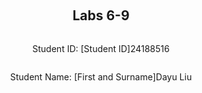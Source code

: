 ﻿<div style="display: flex; flex-direction: column; justify-content: center; align-items: center; height: 100vh;">

  <h2>Labs 6-9</h2>
  
  <p>Student ID: [Student ID]24188516</p>
  <p>Student Name: [First and Surname]Dayu Liu</p>

</div>

# Lab 6

## Set up an EC2 instance

### [1] Create an EC2 micro instance with Ubuntu and SSH into it. 
In the first step, we will use the code in lab2 to create a EC2 instance, stored the access private key, printed out the public IP address. Then we will SSH into the instance by providing the IP address and private key.

In this step, we create an EC2 instance using the **boto3** Python package instead of AWS CLI commands. While the method names and parameters differ, the outcome is the same as in the previous steps. To differentiate this instance from the previous one, we append `-2` to the **Group name**, **Key name**, and **Instance name**.

The following Python script uses `boto3` to create the EC2 **instance, security group, key pair, and instance tag**:

### Workflow
1. **Create Security Group**:  
   The script starts by creating a security group (`24188516-sg-1`) using `ec2.create_security_group()`.
2. **Authorize SSH/HTTP Inbound Rule**:  
   Next, an SSH/HTTP rule is added using `ec2.authorize_security_group_ingress()`. This allows SSH access on port **22** and HTTP access on port **80** from all IP addresses (`0.0.0.0/0`).
3. **Create Key Pair**:  
   A key pair (`24188516-key-lab6`) is generated using `ec2.create_key_pair()`, and the private key is saved locally with restricted access permissions using `os.chmod()` to secure it.
4. **Create EC2 Instance**:  
   The script launches an EC2 instance in the specified security group using `ec2.run_instances()`. The **AMI ID** (`ami-07a0715df72e58928`), **instance type** (`t3.micro`), and **key name** (`24188516-key-lab6`) are provided as parameters.
5. **Tag EC2 Instance**:  
   A name tag (`24188516-vm-1`) is created for the EC2 instance using `ec2.create_tags()`, which helps in identifying the instance easily.
6. **Retrieve Public IP Address**:  
   The public IP address of the newly created EC2 instance is retrieved using `ec2.describe_instances()`.

```
# lab6.py
import boto3 as bt
import os

GroupName = '24188516-sg-1'
KeyName = '24188516-key-lab6'
InstanceName= '24188516-vm-1'

ec2 = bt.client('ec2')

# 1 create security group
step1_response = ec2.create_security_group(
    Description="security group for development environment",
    GroupName=GroupName
)

# 2 authorise ssh inbound rule
step2_response = ec2.authorize_security_group_ingress(
    GroupName=GroupName,
    IpPermissions=[
        {
            'IpProtocol': 'tcp',
            'FromPort': 22,
            'ToPort': 22,
            'IpRanges': [{'CidrIp': '0.0.0.0/0'}]
        },
          {
            'IpProtocol': 'http',
            'FromPort': 80,
            'ToPort': 80,
            'IpRanges': [{'CidrIp': '0.0.0.0/0'}]
        }
    ]
)

# 3 create key-pair
step3_response = ec2.create_key_pair(KeyName=KeyName)
PrivateKey = step3_response['KeyMaterial']
## save key-pair
with open(f'{KeyName}.pem', 'w') as file:
    file.write(PrivateKey)
## grant file permission
os.chmod(f'{KeyName}.pem', 0o400)

# 4 create instance
step4_response = ec2.run_instances(
    ImageId='ami-07a0715df72e58928',
    SecurityGroupIds=[GroupName],
    MinCount=1,
    MaxCount=1,
    InstanceType='t3.micro',
    KeyName=KeyName
)
InstanceId = step4_response['Instances'][0]['InstanceId']

# 5 create tag
step5_repsonse = ec2.create_tags(
    Resources=[InstanceId],
    Tags=[
        {
            'Key': 'Name',
            'Value': InstanceName
        }
    ]
)

# 6 get IP address
step6_response = ec2.describe_instances(InstanceIds=[InstanceId])

# Extract the public IP address
public_ip_address = step6_response['Reservations'][0]['Instances'][0]['PublicIpAddress']

print(f"{public_ip_address}\n")
```
> ### Code Breakdown

1. **`ec2.create_security_group()`**:
   - **`Description`**: Describes the purpose of the security group, here labeled as "security group for development environment".
   - **`GroupName`**: Defines the name of the security group, in this case, `24188516-sg-1`.
  
2. **`ec2.authorize_security_group_ingress()`**:
   - **`GroupName`**: Specifies the security group where the rule will be added, in this case, `24188516-sg-1`.
   - **`IpPermissions`**: This parameter contains the rules that specify what type of inbound traffic is allowed. 
     - **`IpProtocol`**: Defines the protocol, here set to `tcp` for SSH access, and `http` for HTTP access.
     - **`FromPort` and `ToPort`**: Set to `22` for the SSH port and `80` for the HTTP port.
     - **`IpRanges`**: Defines the IP range allowed to access the instance. Here, `0.0.0.0/0` allows access from any IP.
3. **`ec2.create_key_pair()`**:
   - **`KeyName`**: Specifies the name of the key pair, here `24188516-key-lab6`,  generates a new key pair and returns the private key.
4. **`file.write()`**:
   - The private key is saved to a `.pem` file using Python’s built-in File library with the `open()` function, and **`os.chmod()`** is used to set the file’s permission to `400` (read-only).
5. **`ec2.run_instances()`**:
   - **`ImageId`**: Specifies the Amazon Machine Image (AMI) ID, in this case, `ami-07a0715df72e58928`, which contains pre-configured software and settings.
   - **`SecurityGroupIds`**: Lists the security group IDs that will be associated with the instance. Here, the security group is `24188516-sg-1`.
   - **`MinCount` and `MaxCount`**: Define how many instances to launch. only one instance will be created in our case.
   - **`InstanceType`**: Defines the type of instance to launch, in this case, `t3.micro`.
   - **`KeyName`**: Specifies the name of the key pair, `24188516-key-lab6`, used for SSH access.
6. **`ec2.create_tags()`**:
   - **`Resources`**: Specifies the resources to tag, in this case, the instance ID.
   - **`Tags`**: Defines the key-value pairs for tagging. Here, the tag key is `Name` and the value is `24188516-vm-lab6`, which labels the instance for easier identification.
7. **`ec2.describe_instances()`**:
   - **`InstanceIds`**: Specifies the instance ID to describe details on.
   
![enter image description here](http://127.0.0.1/assets/lab6-1.png)

Now we can SSH into our instance by accessing `ubuntu@13.61.7.212` and using our generated pem private key.
![enter image description here](http://127.0.0.1/assets/lab6-2.png)

### [2] Install the Python 3 virtual environment package
In this step, we will run the following commands to install virtual environment package and grant sudo permissions to bash operations.
```
sudo apt-get update
sudo apt-get upgrade
sudo apt-get install python3-venv
sudo bash
```
1.  **Update and Upgrade System Packages**:
    -   **`update`**: Updates the package lists for available or new versions of packages and their dependencies.
    -   **`upgrade`**: Upgrades the installed packages to the latest versions.
2.  **Install Virtual Environment**:
    -   **`install python3-venv`**: Installs the `venv` package for Python 3, which is used to create isolated Python environments.
3.  **Switch to Superuser Mode**:
    -   **`sudo bash`**: Elevates the command line session to superuser mode, ensuring all subsequent commands are executed with `sudo` privileges without needing to prepend `sudo` each time. 
  
![enter image description here](http://127.0.0.1/assets/lab6-3.png)

### [3] Access a directory  
Now let's make a directory for our app files, create a directory with a path `/opt/wwc/mysites` and `cd` into the directory.
```
sudo mkdir -p /opt/wwc/mysites
cd /opt/wwc/mysites
```

1. **Create Directories Using `mkdir`**:
   - **` mkdir -p`**: Creates the specified directory path (`/opt/wwc/mysites`). The `-p` option ensures that parent directories are created as needed without error if they already exist.

2. **Navigate to the Created Directory**:
   - **`cd /opt/wwc/mysites`**: Changes the working directory to `/opt/wwc/mysites`. This is the directory where our project will be stored.

![enter image description here](http://127.0.0.1/assets/lab6-4.png)


### [4] Set Up a Virtual Environment

To create a new isolated Python environment, run the following command:

```bash
python3 -m venv myvenv
```

#### Key Parameters:

-   **`-m venv`**: Uses the `venv` module to create a new virtual environment.
-   **`myvenv`**: Specifies the name of the directory to store the virtual environment. 

This command will create a new directory called `myvenv` containing the Python interpreter, standard library, and other resources, allowing us to manage dependencies separately from the global Python environment.
![enter image description here](http://127.0.0.1/assets/lab6-5.png)

### [5] Source the virtual environment
In this step, we will activate our virtual environment, install and start the Django project and create a Django app
```
source myvenv/bin/activate
pip install django
django-admin startproject lab
cd lab
python3 manage.py startapp polls
```

1. **Source Virtual Environment**:
   - **`source myvenv/bin/activate`**: Activates the virtual environment `myvenv`, setting the environment for isolated Python package management.
2. **Install Django**:
   - **`pip install django`**: Installs Django into the virtual environment.
3. **Start a New Django Project**:
   - **`django-admin startproject lab`**: Uses `django-admin` to create a new Django project named `lab` in the current directory. This generates necessary project files like `manage.py` and a folder structure to build the web application.
4. **Create a New Django App**:
   - **`python3 manage.py startapp polls`**: Uses Django's `manage.py` utility to create a new app called `polls`. We can see that the `polls` app will have its own views, models, and URLs.

![enter image description here](http://127.0.0.1/assets/lab6-6.png)
![enter image description here](http://127.0.0.1/assets/lab6-7.png)

> ### File Structure
Once the commands are executed, Django creates the following structure for our project:
- **`lab/`**: The project directory containing the settings and configurations for the entire Django project.
  - **`__init__.py`**: Marks the directory as a Python package.
  - **`settings.py`**: Contains project settings such as installed apps, middleware, and database configurations.
  - **`urls.py`**: The project's URL declarations for routing HTTP requests.
  - **`wsgi.py`**: The entry point for WSGI-compatible web servers to serve our project.
  - **`asgi.py`**: The entry point for ASGI-compatible servers for asynchronous support.
- **`manage.py`**: A command-line utility to interact with the Django project (e.g., running the server, creating migrations).

- **`polls/`**: The app directory that houses the `polls` app created using `startapp`.
  - **`migrations/`**: Directory for database migrations files.
  - **`admin.py`**: For registering models with the Django admin.
  - **`apps.py`**: Configuration for the app itself.
  - **`models.py`**: Where database models are defined.
  - **`tests.py`**: Houses unit tests for the app.
  - **`views.py`**: Where request-handling functions and classes are defined.

The files created by Django provide a boilerplate for developing the project. In the later part, we will work on the poll files to build a simple `"Hello, World"` page.


### [6] Install Nginx
To install the Nginx web server, run the following command:
```bash
apt install nginx
```
#### Key Parameters:
-   **`nginx`**: Installs the `nginx` package from the repository.

This command sets up the Nginx web server, which can be used as a reverse proxy for our applications.
![enter image description here](http://127.0.0.1/assets/lab6-8.png)

### [7] Configure nginx
To configure Nginx to work as a reverse proxy for our Django application, go to the Nginx configuration file located at `/etc/nginx/sites-enabled/default` and add the following.
```
server {
  listen 80 default_server;
  listen [::]:80 default_server;

  location / {
    proxy_set_header X-Forwarded-Host $host;
    proxy_set_header X-Real-IP $remote_addr;

    proxy_pass http://127.0.0.1:8000;
  }
}
```
#### Key Parameters:
- **`listen 80`**: Specifies the port Nginx listens on. Here, **80** is the default HTTP port for web traffic. The second `listen` line is for IPv6.
- **`proxy_set_header X-Forwarded-Host $host;`**: Sets the `X-Forwarded-Host` header to the host of the original request. This header preserves the original `Host` header sent by the client.
- **`proxy_set_header X-Real-IP $remote_addr;`**: Sets the `X-Real-IP` header to the real client IP address. This header helps in passing the original client's IP address to the proxied server.
- **`proxy_pass http://127.0.0.1:8000;`**: Forwards incoming traffic to `http://127.0.0.1:8000`, where our Django application is running. This allows Nginx to act as a reverse proxy, handling requests and passing them to our Django server.

This configuration ensures that all incoming traffic to our server's port **80** is passed to the Django app running locally on port **8000**.

### [8] Restart nginx
To apply our new configuration, we need to restart the Nginx service, run the following command:
```
service nginx restart
```
#### Key Parameters:
-   **`service`**: Manages system services.
-   **`nginx`**: Specifies the Nginx service to be managed.
-   **`restart`**: Restarts the Nginx service, stopping smf then starting it again to apply configuration changes.

This command ensures that any updates or changes made to the Nginx configuration are applied.

### [9] Access our EC2 instance

In the app directory `/opt/wwc/mysites/lab`, run the following command to start our Django application server on port **8000**:

```
python3 manage.py runserver 8000
```
#### Key Parameters:
-   **`python3 manage.py `**: Runs the script to launch the Django server.
-   **`runserver 8000`**: Specifies the port on which the server will listen for requests. In this case, it's **8000**.

We can now access the web app via `http://13.61.7.212`.
![enter image description here](http://127.0.0.1/assets/lab6-9.png)

## Set up Django App
In this step, we will modify the Django App to display a simple "Hello, World" message when visiting the `/polls` route and display the admin interface when visiting `/admin` page.

### [1] Edit `polls/view.py`
In `polls/views.py`, create a view that returns a simple HTTP response "Hello World":
```
from django.http import HttpResponse

def index(request):
    return HttpResponse("Hello, world.")
```
-   **`HttpResponse`**: Returns a simple HTTP response containing the string `"Hello, world."`.

In `polls/urls.py`, map the URL pattern to the view created above:

```
from django.urls import path
from . import views

urlpatterns = [
    path('', views.index, name='index'),
]
```

-   **`path('', views.index, name='index')`**: Routes the root URL of the `polls` app to the `index` view function.

In `lab/urls.py`, include the `polls` app URLs and set up the admin interface:
```
from django.urls import include, path
from django.contrib import admin

urlpatterns = [
    path('polls/', include('polls.urls')),
    path('admin/', admin.site.urls),
]
```
-   **`include('polls.urls')`**: Includes the `polls` app's URL configurations under the path `polls/`.
-   **`admin.site.urls`**: Sets up the admin interface under the path `admin/`.

### [2] Restart the web server
Now we can apply the changes and restart the server to see the changes.
```
python3 manage.py runserver 8000
```
#### Key Parameters:

-   **`python3 manage.py`**: Runs the script to launch the Django server.
-   **`runserver 8000`**: Specifies the port on which the server will listen for requests. In this case, it’s  **8000**.

### [3] Access the EC2 instance
We can access the polls index page with `Hello,World` message by visiting `http://13.61.7.212/polls/`. ![enter image description here](http://127.0.0.1/assets/lab6-10.png)

We can access the built-in admin module by visiting `http://13.61.7.212/admin/`
![enter image description here](http://127.0.0.1/assets/lab6-11.png)

## Set up an ALB
### [1] Create an application load balancer & Health check
We will use the code in `lab5` as a start to create the load balancer, the only difference is this time we apply a health check on the `/polls/` path of our hosted website every 30 seconds.

### Workflow
1. **Initialize Clients and Define Variables**:
   - Uses **boto3** to initialize EC2 and Elastic Load Balancing (ELBv2) clients.
   - Defines constants for security group, key pair, instance ID, load balancer name, and target group name.
2. **Fetch Subnets for the EC2 Instance**:
   - Retrieves subnets in the `eu-north-1` region for the load balancer.
3. **Create Application Load Balancer**:
   - Uses **`elbv2.create_load_balancer()`** to create an ALB in the specified subnets, using the security group to allow HTTP traffic.
4. **Create Target Group for Health Checks**:
   - Uses **`elbv2.create_target_group()`** to create a target group for the EC2 instance.
   - Specifies HTTP as the protocol and port 80 for forwarding.
   - Sets up a DNS health check on the `/polls/` path to be performed every 30 seconds.
5. **Register EC2 Instances as Targets**:
   - Registers the EC2 instance to the target group using **`elbv2.register_targets()`**.
6. **Create Listener for the Load Balancer**:
   - Sets up a listener on port 80 to forward HTTP requests to the target group using **`elbv2.create_listener()`**.
 
```
import boto3 as bt
import os

GroupId = 'sg-0ef7af6d7bf260d42'
KeyName = '24188516-key-lab6'
InstanceId = 'i-039c0b853dc14f418'
LoadBalancerName = '24188516-elb'
TargetGroupName = '24188516-tg'

# Initialize EC2 and ELBv2 clients
ec2 = bt.client('ec2', region_name='eu-north-1')
elbv2 = bt.client('elbv2')

subnet_response = ec2.describe_subnets()['Subnets']
Subnets = [subnet['SubnetId'] for subnet in subnet_response]

# 6. Create application load balancer
loadbalancer_response = elbv2.create_load_balancer(
    Name=LoadBalancerName,
    Subnets=Subnets,
    SecurityGroups=[GroupId],
    Scheme='internet-facing',
    Type='application'
)
LoadBalancerArn = loadbalancer_response['LoadBalancers'][0]['LoadBalancerArn']
LoadBalancerDnsName = loadbalancer_response['LoadBalancers'][0]['DNSName']

# 7. Create target group
VpcId = ec2.describe_vpcs()['Vpcs'][0]['VpcId']
targetgroup_response = elbv2.create_target_group(
    Name=TargetGroupName,
    Protocol='HTTP',
    Port=80,
    VpcId=VpcId,
    TargetType='instance',
    HealthCheckProtocol='HTTP',
    HealthCheckPort='80',
    HealthCheckPath='/polls/',
    HealthCheckIntervalSeconds=30
)
TargetGroupArn = targetgroup_response['TargetGroups'][0]['TargetGroupArn']

# 8. Register instances as targets
elbv2.register_targets(
    TargetGroupArn=TargetGroupArn,
    Targets=[{'Id': InstanceId}]
)

# 9. Create a listener for the load balancer
elbv2.create_listener(
    LoadBalancerArn=LoadBalancerArn,
    Protocol='HTTP',
    Port=80,
    DefaultActions=[{
        'Type': 'forward',
        'TargetGroupArn': TargetGroupArn
    }]
)

# Printouts
print(f"Instance ID: {InstanceId}")
print(f"Load Balancer ARN: {LoadBalancerArn}")
print(f"Target Group ARN: {TargetGroupArn}")
print(f"Load Balancer DNS Name: {LoadBalancerDnsName}")
```
> ### Code Breakdown
1.  **`elbv2.create_load_balancer()`**: Creates an internet-facing application load balancer.
    -   **`Name`**: Specifies the name of the load balancer.
    -   **`Subnets`**: Provides the subnets across which the load balancer will distribute traffic.
    -   **`SecurityGroups`**: Attaches the security group to the load balancer for traffic control.
    -   **`Scheme`**: Specifies that the load balancer is internet-facing.
    -   **`Type`**: Sets the type of load balancer as `application`.
2.  **`elbv2.create_target_group()`**: Sets up a target group for the load balancer with a health check.
    -   **`Name`**: The name of the target group.
    -   **`Protocol`** and **`Port`**: Specifies HTTP and port 80 for forwarding requests.
    -   **`VpcId`**: ID of the VPC that hosts the EC2 instances.
    -   **`HealthCheckProtocol`** and **`HealthCheckPort`**: Specifies HTTP protocol and port 80 for health checks.
    -   **`HealthCheckPath`**: The path for health checks (`/polls/`).
    -   **`HealthCheckIntervalSeconds`**: Interval for health checks (30 seconds).
3.  **`elbv2.register_targets()`**: Registers the specified EC2 instance to the target group.
    -   **`TargetGroupArn`**: ARN of the target group to register targets.
    -   **`Targets`**: List of target instance IDs to be registered.
4.  **`elbv2.create_listener()`**: Creates a listener to route incoming HTTP traffic on port 80.
    -   **`LoadBalancerArn`**: ARN of the load balancer to attach the listener.
    -   **`Protocol`** and **`Port`**: Specifies HTTP protocol and port 80 for listening.
    -   **`DefaultActions`**: Defines actions for forwarding requests to the target group.

After the load balancer is initialized and up in action, we can go to AWS console and see the result of health check.
![enter image description here](http://127.0.0.1/assets/lab6-14.png)

### [3] Access the mapped DNS name
We can get the ALB's DNS name from `print(f"Load Balancer DNS Name: {LoadBalancerDnsName}")`.
![enter image description here](http://127.0.0.1/assets/lab6-12.png)

Now we can access its url with path `/polls/` to see if the mapping works properly: http://24188516-elb-920225157.eu-north-1.elb.amazonaws.com/polls/
![enter image description here](http://127.0.0.1/assets/lab6-13.png)

<div style="page-break-after: always;"></div>

# Lab 7
## Set up Fabric Connection
### [1] Create EC2 Instance
In the first step, we use our script from **Lab 6** to create a new EC2 instance. We will not elaborate on the code base because it's already covered in previous lab. Run the following command in our local Ubuntu machine:
```
python3 createinstance.py
```
This script automates the creation of the EC2 instance with the required configuration for SSH access and HTTP access. After the instance is successfully created, we retrieve the public IP address.

![enter image description here](http://127.0.0.1/assets/lab7-1.png)

### [2] Install Fabric
In this step, we install the **Fabric** package, which is used for automating SSH-based tasks such as managing remote servers.
`pip install fabric` 
#### Key Parameters:
-   **`fabric`**: Installs the Fabric package, enabling us to automate remote server management and deployment tasks.

![enter image description here](http://127.0.0.1/assets/lab7-2.png)


### [3] Configure Fabric
To enable Fabric to connect to our EC2 instance, we need to configure an SSH connection by creating a config file at `~/.ssh/config`. This configuration file stores connection details such as the host, IP address, and identity file. Use `vi ~/.ssh/config` to open the config file and edit as following:
```
Host 24188516-vm-1
	Hostname 16.171.206.115
	User ubuntu
	UserKnownHostsFile /dev/null
	StrictHostKeyChecking no
	PasswordAuthentication no
	IdentityFile /home/liudayubob/cits5503/lab7/24188516-key-lab7.pem
``` 
#### Key Parameters:
1.  **`Host`**: Defines the alias for our EC2 instance, which will be used when calling the Fabric connection function.
2.  **`Hostname`**: Specifies the public IP address (in this case, `16.171.206.115`) of our EC2 instance.
3.  **`User ubuntu`**: The default username for EC2 instances based on the Ubuntu AMI image.
4.  **`IdentityFile`**: The path to our private key file (generated during instance creation) for authentication.
5.  **`UserKnownHostsFile /dev/null` and `StrictHostKeyChecking no`**: These disable SSH host key checking, preventing the need for manual approval when connecting.

By creating a host configuration, we can use Fabric to connect to the EC2 instance without needing to specify credentials on every connection.
![enter image description here](http://127.0.0.1/assets/lab7-3.png)


### [4] Test Fabric Connection
We will use the following Fabric code to establish a connection to the EC2 instance. Fabric looks up the host file and uses the connection configuration for `24188516-vm-1`. After establishing the connection, we will run a simple command to verify it.

The command `c.run('uname -s')` will return "Linux" as output, confirming that the connection is successful and commands can be executed on the instance. 
```
python3
>>> from fabric import Connection
>>> c = Connection('24188516-vm-1')
>>> result = c.run('uname -s')
Linux
``` 
#### Key Parameters:
-   **`Connection()`**: Uses the SSH configuration to connect to the EC2 instance using the alias `24188516-vm-1`.
-   **`c.run('uname -s')`**: Runs the `uname -s` command, confirming the operating system on the remote instance is Linux.

![enter image description here](http://127.0.0.1/assets/lab7-4.png)

## Automation for creating Django App
In this section, we will automate the process of setting up a Python virtual environment, configuring Nginx, and creating a Django app within the EC2 instance using Fabric.
The commands from **Lab 6** will be converted to Fabric's `c.run()` for regular commands and `c.sudo()` for commands requiring admin privileges.
Additionally, file editing will be handled using `echo`. We will use file I/O to write Nginx configuration to avoid issues with `$` placeholders.
Due to the fact that each  `c.run()` command is runned isolately, to persist the sourced virtual environment, we will re-source the environment before running further commands.

### Workflow:
1. **Install Packages**:
   - Update and upgrade system packages.
   - Install the Python virtual environment package (`python3-venv`).
   - Install Nginx web server.
2. **Set Up Virtual Environment**:
   - Create a project directory and assign necessary permissions.
   - Set up a virtual environment within the project directory and install Django.
3. **Create Django Project and App**:
   - Start a new Django project and app (`polls`) inside the virtual environment.
   - Modify the views, URLs, and settings to display "Hello, world" from the `polls` app.
4. **Configure Nginx Server**:
   - Write a new Nginx configuration file to act as a reverse proxy, forwarding traffic from port 80 to the Django app running on port 8000.
5. **Run Django Server**:
   - Run the Django development server in the background, ensuring the app is accessible on port 8000.

Here is the script that automates these steps:
```python
from fabric import Connection

EC2_INSTANCE_NAME = '24188516-vm-1'
PROJECT_DIR = '/opt/wwc/mysites/lab'

def install_prerequisites(c):
    # Update and upgrade system packages
    c.sudo('apt-get update -y')
    c.sudo('apt-get upgrade -y')
    c.sudo('apt-get install python3-venv -y')
    c.sudo('apt install nginx -y')

def set_virtual_env(c):
    # Create project directory and navigate to it
    c.sudo(f'mkdir -p {PROJECT_DIR}')
    # Grant permissions to user
    c.sudo(f'chown -R ubuntu:ubuntu {PROJECT_DIR}')
    # Create env and source env
    c.run(f'cd {PROJECT_DIR} && python3 -m venv myvenv')
    c.run(f'cd {PROJECT_DIR} && source myvenv/bin/activate && pip install django')

def setup_django_app(c):
    # Need to cd and source env again
    c.run(f'cd {PROJECT_DIR} && source myvenv/bin/activate && django-admin startproject lab .')
    c.run(f'cd {PROJECT_DIR} && source myvenv/bin/activate && python3 manage.py startapp polls')

    # Polls app
    c.run(f'echo "from django.http import HttpResponse" > {PROJECT_DIR}/polls/views.py')
	c.run(f'echo "def index(request): return HttpResponse(\'Hello, world.\')" >> {PROJECT_DIR}/polls/views.py')
    
	# Admin app and routing
    c.run(f'echo "from django.urls import path\nfrom . import views\nurlpatterns = [path(\'\', views.index, name=\'index\')]" > {PROJECT_DIR}/polls/urls.py')
	c.run(f'echo "from django.urls import include, path\nfrom django.contrib import admin\nurlpatterns = [path(\'polls/\', include(\'polls.urls\')), path(\'admin/\', admin.site.urls)]" > {PROJECT_DIR}/lab/urls.py')

def configure_nginx(c):
    nginx_config = '''
    server {
      listen 80 default_server;
      listen [::]:80 default_server;

      location / {
        proxy_set_header X-Forwarded-Host $host;
        proxy_set_header X-Real-IP $remote_addr;

        proxy_pass http://127.0.0.1:8000;
      }
    }
    '''
    
    # Write the nginx config locally and upload ($placholder were messed up with echo)
    with open("nginx_temp.conf", "w") as f:
        f.write(nginx_config)
    c.put("nginx_temp.conf", "/tmp/nginx_temp.conf")
    c.sudo('mv /tmp/nginx_temp.conf /etc/nginx/sites-enabled/default')
    
    # Restart Nginx to apply changes
    c.sudo('service nginx restart')

def run_django_server(c):
    # Start Django development server in the background
    c.run(f'cd {PROJECT_DIR} && source myvenv/bin/activate && python3 manage.py runserver 8000')

if __name__ == "__main__":
    fabric = Connection(EC2_INSTANCE_NAME)

    install_prerequisites(fabric)
    set_virtual_env(fabric)
    setup_django_app(fabric)
    configure_nginx(fabric)
    run_django_server(fabric)
```
> ### Code Breakdown:
1.  **`Install_prerequisites()`**:
    -   **`apt-get update`** and **`apt-get upgrade`**: Updates and upgrades system packages.
    -   **`apt-get install python3-venv`**: Installs Python 3's virtual environment tool.
    -   **`apt install nginx`**: Installs the Nginx web server for handling HTTP traffic.
2.  **`Set_virtual_env()`**:
    -   **`mkdir -p`**: Creates the project directory to store our virtual environment settings and django app.
    -   **`python3 -m venv myvenv`**: Creates a virtual environment.
    -   **`pip install django`**: Installs Django in the virtual environment.
3.  **`Setup_django_app()`**:
    -   **`django-admin startproject lab`**: Creates the Django project named `lab`.
    -   **`python3 manage.py startapp polls`**: Creates the `polls` app.
    -   **`echo XXX`**: Writes the `views.py`, `urls.py`, and `lab/urls.py` with proper HTML contents and routings for displaying "Hello, world" page and the admin app.
4.  **`Configure_nginx()`**:
    -   **`nginx_config = {}`**: Writes a configuration file to forward requests from port **80** to Django on port **8000**.
    -   **`service nginx restart`**: Restarts Nginx to apply the changes.
5.  **`Run_django_server()`**:
    -   **`manage.py runserver`**: Runs the Django server on port 8000.
![enter image description here](http://127.0.0.1/assets/lab7-5.png)

Now with the Django App started and the server is online, we can go to `/admin/` and `/polls` to verify it's working properly.
![enter image description here](http://127.0.0.1/assets/lab7-6.png)
![enter image description here](http://127.0.0.1/assets/lab7-7.png)
<div style="page-break-after: always;"></div>

# Lab 8
## Install and Run Jupyter Notebooks
In this step, we will install Jupyter Notebooks and use it for AI training. Jupyter Notebooks provide an interactive environment to run Python code on the go.

```bash
pip install notebook
jupyter notebook
```
- **`pip install notebook`**: Installs the Jupyter Notebook package
-   **`jupyter notebook`**: Starts the Jupyter Notebook server and opens a web interface in our browser. It launches at `http://127.0.0.1:8889` in our case, because the default port is already in use.

![enter image description here](http://127.0.0.1/assets/lab8-1.png)

After running the above commands,  we can see that the Jupyter server has launched, and the `labAI.ipynb` notebook file is visible on the file server interface.
![enter image description here](http://127.0.0.1/assets/lab8-3.png)

## Install ipykernel
In this step, we will install the `ipykernel` package, which enables us to run Python code in Jupyter Notebooks. 
```
pip install ipykernel
```
![enter image description here](http://127.0.0.1/assets/lab8-2.png)
1. **Install ipykernel**: - This package allows Jupyter to communicate with the Python interpreter. 


## Code to Change

In this section, we will modify the provided code within the Jupyter notebook to make it work in our environment.

### 1. Modify Region, Student ID, and Bucket Name
Let's update the constants for the AWS region, our student ID, and the name of the S3 bucket where the dataset will be stored. This creates a personalized setup for the job.
```
region = 'eu-north-1'  # use the region us are mapped to
student_id = "24188516"  # use our student ID
bucket = '24188516-lab8'  # use <studentid-lab8> as our bucket name
```
### 2. Create an S3 Bucket

We will also create an S3 bucket to store the training and testing datasets. Here, we use the `boto3` library to create a bucket in the specified region and add an object with the prefix to organize the data properly.
```
s3 = boto3.client('s3', region_name=region)
bucket_config = {'LocationConstraint': region}
s3.create_bucket(Bucket=bucket, CreateBucketConfiguration=bucket_config)  # Create the bucket in our region
s3.put_object(Bucket=bucket, Key=f"{prefix}/")  # Create a folder object with the prefix
```

### 3. Convert True/False to 1/0
Because our tunning job can't handle non-numerical values, we will traverse the model_data and convert all datas to numeric ones.
```
# Change True/False to 1/0
model_data = model_data.replace({True: 1, False: 0})
```

### 4. Running the Notebook
After making the necessary changes to the notebook, us can execute the notebook by navigating to the **Run** menu and selecting **Run All Cells/ Run Selected Cells**.

![Jupyter Notebook Running](http://127.0.0.1/assets/lab8-4.png)

## Dataset Q&A
Read the dataset into a Pandas data frame and answer the following two questions:
	#1. Which variables in the dataset are categorical? Give at least four variables.
	#2. Which variables in the dataset are numerical? Give at least four variables.
```
After printing and inspecting the dataframe, we can get the following conclusions:
#1: Categorical Variables: job, martial, education, contact
#2: Numerical Variables: age, duration, nr.employed, euribor3m 
```

## AI training

This section demonstrates how to set up an end-to-end machine learning pipeline using Amazon SageMaker. We'll cover steps for installing the necessary libraries, preparing data, and running a hyperparameter tuning job using XGBoost. The final objective is to use SageMaker for training a model on the Bank Marketing dataset.

### 1. Install Required Libraries

To begin, we need to install several essential libraries such as SageMaker, Pandas, and Numpy for machine learning and data processing.

#### Workflow

1.  **Install SageMaker**:
    -   SageMaker is required to create and manage training jobs, models, and endpoints in AWS.
2.  **Install Pandas and Numpy**:
    -   Pandas is used for data manipulation, while Numpy is used for numerical operations.
```
# Install SageMaker via Jupyter Notebook
!pip install sagemaker

# Install Pandas and Numpy via Jupyter Notebook
!pip install pandas
!pip install numpy
```

### 2. Prepare SageMaker Session and S3 Bucket

We need to set up a SageMaker session, IAM role, and S3 bucket to store the training data.

#### Workflow

1.  **Set up SageMaker Session**:
    
    -   Initialize the SageMaker and IAM clients, set the region, and get the ARN of the SageMaker role.
2.  **Create an S3 Bucket**:
    
    -   Create an S3 bucket to store training data.
3.  **Download Dataset**:
    
    -   Download and unzip the Bank Marketing dataset from UCI ML repository.
```
import sagemaker
import boto3
import numpy as np
import pandas as pd

region = 'eu-north-1'  # Set our AWS region
smclient = boto3.Session(region_name=region).client("sagemaker")
iam = boto3.client('iam', region_name=region)
sagemaker_role = iam.get_role(RoleName='SageMakerRole')['Role']['Arn']
student_id = "24188516"  # Use our student ID
bucket = '24188516-lab8'  # Use our student ID for bucket name
prefix = f"sagemaker/{student_id}-hpo-xgboost-dm"

# Create an S3 bucket and folder
s3 = boto3.client('s3', region_name=region)
bucket_config = {'LocationConstraint': region}
s3.create_bucket(Bucket=bucket, CreateBucketConfiguration=bucket_config)  # Create bucket
s3.put_object(Bucket=bucket, Key=f"{prefix}/")  # Create a folder in S3

# Download dataset
!wget -N https://archive.ics.uci.edu/ml/machine-learning-databases/00222/bank-additional.zip
!unzip -o bank-additional.zip
```
#### Code Explanation:

-   **`sagemaker.Session()`**: Initializes a SageMaker session to interact with AWS SageMaker services.
-   **`boto3.client('s3')`**: Creates an S3 client to interact with S3 services.
-   **`create_bucket()`**: Creates an S3 bucket in the specified region.
-   **`put_object()`**: Creates a folder inside the S3 bucket for storing data.
-   **`!wget`** and **`!unzip`**: Downloads and unzips the dataset.

![Jupyter Notebook Running](http://127.0.0.1/assets/lab8-5.png)
![Jupyter Notebook Running](http://127.0.0.1/assets/lab8-9.png)

### 3. Data Preparation and Processing
We will prepare the dataset for training by converting categorical data to binary indicators and splitting the data into training, validation, and test sets.

#### Workflow
1.  **Load and Process Data**:
    -   Load the dataset into Pandas and create new indicator columns for specific variables.
2.  **Convert to Dummy Variables**:
    -   Convert categorical variables into binary columns using `pd.get_dummies()`.
3.  **Split Data**:
    -   Split the data into training (70%), validation (20%), and test (10%) datasets.
4.  **Fix Non-Numeric Data**:
    -   Replace `True/False` values with `1/0` to avoid non-numeric errors in SageMaker.
```
# Load dataset into Pandas
data = pd.read_csv("./bank-additional/bank-additional-full.csv", sep=";")

# Add new indicator columns
data["no_previous_contact"] = np.where(data["pdays"] == 999, 1, 0)
data["not_working"] = np.where(np.in1d(data["job"], ["student", "retired", "unemployed"]), 1, 0)

# Convert categorical variables to dummy variables
model_data = pd.get_dummies(data)

# Remove unnecessary columns
model_data = model_data.drop(
    ["duration", "emp.var.rate", "cons.price.idx", "cons.conf.idx", "euribor3m", "nr.employed"],
    axis=1,
)

# Replace True/False with 1/0
model_data = model_data.replace({True: 1, False: 0})

# Split data into training, validation, and test datasets
train_data, validation_data, test_data = np.split(
    model_data.sample(frac=1, random_state=1729),
    [int(0.7 * len(model_data)), int(0.9 * len(model_data))],
)

# Save datasets as CSV files
pd.concat([train_data["y_yes"], train_data.drop(["y_no", "y_yes"], axis=1)], axis=1).to_csv(
    "train.csv", index=False, header=False
)
pd.concat([validation_data["y_yes"], validation_data.drop(["y_no", "y_yes"], axis=1)], axis=1).to_csv(
    "validation.csv", index=False, header=False
)
pd.concat([test_data["y_yes"], test_data.drop(["y_no", "y_yes"], axis=1)], axis=1).to_csv(
    "test.csv", index=False, header=False
)

# Upload the datasets to S3
boto3.Session().resource("s3").Bucket(bucket).Object(
    os.path.join(prefix, "train/train.csv")
).upload_file("train.csv")
boto3.Session().resource("s3").Bucket(bucket).Object(
    os.path.join(prefix, "validation/validation.csv")
).upload_file("validation.csv")

``` 
#### Code Explanation:
-   **`get_dummies()`**: Converts categorical variables into dummy (binary) variables.
-   **`np.where()`**: Adds indicator columns based on conditions (e.g., whether a customer was previously contacted).
-   **`split()`**: Splits data into training, validation, and test sets.
-   **`upload_file()`**: Uploads the prepared CSV files to S3 for SageMaker to use in training.
![Jupyter Notebook Running](http://127.0.0.1/assets/lab8-6.png)
![Jupyter Notebook Running](http://127.0.0.1/assets/lab8-7.png)

### 4. Set Up Hyperparameter Tuning Job
Next, we'll configure and launch a hyperparameter tuning job using SageMaker's XGBoost algorithm.

#### Workflow
1.  **Configure Hyperparameters**:
    -   Define the range of hyperparameters (e.g., `eta`, `max_depth`) for tuning.
2.  **Specify Training Job**:
    -   Configure the input data, algorithm, and resources for the training job.
3.  **Launch Hyperparameter Tuning**:
    -   Start the tuning job to find the optimal model parameters.
```
from time import gmtime, strftime, sleep
from sagemaker.image_uris import retrieve

# Set up a unique tuning job name
tuning_job_name = f"{student_id}-xgboost-tuningjob-01"
print(tuning_job_name)

# Hyperparameter ranges for tuning
tuning_job_config = {
    "ParameterRanges": {
        "ContinuousParameterRanges": [
            {"Name": "eta", "MinValue": "0", "MaxValue": "1"},
            {"Name": "min_child_weight", "MinValue": "1", "MaxValue": "10"},
            {"Name": "alpha", "MinValue": "0", "MaxValue": "2"},
        ],
        "IntegerParameterRanges": [{"Name": "max_depth", "MinValue": "1", "MaxValue": "10"}],
    },
    "ResourceLimits": {"MaxNumberOfTrainingJobs": 2, "MaxParallelTrainingJobs": 2},
    "Strategy": "Bayesian",
    "HyperParameterTuningJobObjective": {"MetricName": "validation:auc", "Type": "Maximize"},
}

# Specify XGBoost algorithm for training
training_image = retrieve(framework="xgboost", region=region, version="latest")
s3_input_train = f"s3://{bucket}/{prefix}/train"
s3_input_validation = f"s3://{bucket}/{prefix}/validation/"

training_job_definition = {
    "AlgorithmSpecification": {"TrainingImage": training_image, "TrainingInputMode": "File"},
    "InputDataConfig": [
        {
            "ChannelName": "train",
            "DataSource": {"S3DataSource": {"S3Uri": s3_input_train, "S3DataType": "S3Prefix"}},
        },
        {
            "ChannelName": "validation",
            "DataSource": {"S3DataSource": {"S3Uri": s3_input_validation, "S3DataType": "S3Prefix"}},
        },
    ],
    "OutputDataConfig": {"S3OutputPath": f"s3://{bucket}/{prefix}/output"},
    "ResourceConfig": {"InstanceCount": 1, "InstanceType": "ml.m5.xlarge", "VolumeSizeInGB": 10},
    "RoleArn": sagemaker_role,
    "StoppingCondition": {"MaxRuntimeInSeconds": 43200},
    "StaticHyperParameters": {"eval_metric": "auc", "num_round": "1", "objective": "binary:logistic"}, }

# Launch the hyperparameter tuning jobsmclient.create_hyper_parameter_tuning_job(
	HyperParameterTuningJobName=tuning_job_name,
	HyperParameterTuningJobConfig=tuning_job_config,
	TrainingJobDefinition=training_job_definition,
)
```  
#### Code Explanation:

-   **`tuning_job_config`**: Specifies the parameters to optimize, such as `eta`, `min_child_weight`, and `max_depth`.
-   **`training_job_definition`**: Defines the algorithm, input data, and resources for the training job.
-   **`create_hyper_parameter_tuning_job()`**: Launches the tuning job on SageMaker to optimize model performance.

### 5. Monitor Hyperparameter Tuning Job
After launching the hyperparameter tuning job, us can monitor its progress in the AWS console.
![Jupyter Notebook Running](http://127.0.0.1/assets/lab8-8.png)


<div style="page-break-after: always;"></div>

# Lab 9
## AWS Comprehend
In this task, we will leverage AWS Comprehend to analyze text for language detection, sentiment detection, entity detection, key phrase detection and syntax detection.

### Step 1. Client Setup & Language Detection
We'll start by using AWS Comprehend's `detect_dominant_language` method to identify the language in given texts and display the confidence of the prediction.

#### Workflow
1.  **Set Up AWS Comprehend Client**:
    -   Create an AWS Comprehend client using `boto3` with a specific region (`ap-southeast-2` in this case).
2.  **Detect Dominant Language**:
    -   For each piece of text, use `client.detect_dominant_language` to detect the language.
    -   Extract the most probable language from the response.
3.  **Map Language Codes to Language Names**:
    -   Use a dictionary to map language codes (such as `'en'`, `'fr'`, `'es'`, `'it'`) to their corresponding language names (English, French, Spanish, Italian).
4.  **Extract Confidence and Print Results**:
    -   Extract the confidence level in target language and print the language name along with its confidence percentage.
```
import boto3

# AWS Comprehend client
REGION = "ap-southeast-2"  # Specify the AWS region
client = boto3.client('comprehend', region_name=REGION)

def detect_language(text):
    # Detect the dominant language in the provided text
    response = client.detect_dominant_language(Text=text)
    lang = response['Languages'][0]  # We only use the first detected language

    # Language code for mapping
    language_map = {
        'en': 'English',
        'es': 'Spanish',
        'fr': 'French',
        'it': 'Italian',
    }

    # Convert results to message
    lang_code = lang['LanguageCode']
    confidence = round(lang['Score'] * 100, 2)
    language_name = language_map.get(lang_code, lang_code)  # Get the language name from the map
    print(f"{language_name} detected with {confidence}% confidence")

# Test with various texts in different languages
texts = [
    "The French Revolution was a period of social and political upheaval in France.",
    "El Quijote es la obra más conocida de Miguel de Cervantes Saavedra.",
    "Moi je n'étais rien Et voilà qu'aujourd'hui Je suis le gardien Du sommeil de ses nuits.",
    "L'amor che move il sole e l'altre stelle."
]

# Loop through the texts and detect the language
for text in texts:
    detect_language(text)
```
#### Code Explanation
-   **`client = boto3.client('comprehend', region_name=REGION)`**:
    -   Creates an AWS Comprehend client in the specified region (`ap-southeast-2`), allowing us to make requests to the AWS Comprehend service.
-   **`response = client.detect_dominant_language(Text=text)`**:
    -   Calls the `detect_dominant_language` API to detect the dominant language in the provided text.
-   **`lang = response['Languages'][0]`**:
    -   Extracts the first (most confident) language from the list of detected languages.
-   **`language_map = {...}`**:
    -   A dictionary that maps language codes to human-readable language names. If the detected language is in the map, it prints the corresponding language name (e.g., `'en'` -> `'English'`). Otherwise, it defaults to printing the language code.
-   **`confidence = round(lang['Score'] * 100, 2)`**:
    -   Extracts the confidence score, multiplies it by 100 to convert it to a percentage, and rounds it to two decimal places.

![Jupyter Notebook Running](http://127.0.0.1/assets/lab9-1.png)

### Step 2: Sentiment Detection
Sentiment analysis determines if a text expresses positive, negative, neutral, or mixed sentiment.
```
def detect_sentiment(text, language_code='en'):
    response = client.detect_sentiment(Text=text, LanguageCode=language_code)
    sentiment = response['Sentiment']
    sentiment_scores = response['SentimentScore']
    
    print(f"Sentiment: {sentiment} with scores: {sentiment_scores}")

# Test sentiment detection with the same texts
for text in texts:
    detect_sentiment(text)
```
### Code Explanation:
1.  **`client.detect_sentiment()`**: Calls AWS Comprehend to detect the sentiment of the input text.
2.  **`response['Sentiment']`**: Extracts the detected sentiment (Positive, Negative, Neutral, or Mixed).
3.  **`response['SentimentScore']`**: Retrieves the confidence scores for each sentiment type.

![Jupyter Notebook Running](http://127.0.0.1/assets/lab9-2.png)

### Step 3: Entity Detection
Entities are key elements or items (e.g., persons, organizations) found in text.
```
def detect_entities(text, language_code='en'):
    response = client.detect_entities(Text=text, LanguageCode=language_code)
    entities = response['Entities']
    
    for entity in entities:
        print(f"Entity: {entity['Text']}, Type: {entity['Type']} with {round(entity['Score']*100, 2)}% confidence")


# Test entity detection
for text in texts:
    detect_entities(text)
```
### Code Explanation:
1.  **`client.detect_entities()`**: Detects entities (e.g., PERSON, ORGANIZATION) from the input text.
2.  **`response['Entities']`**: Extracts the detected entities and their types.

![Jupyter Notebook Running](http://127.0.0.1/assets/lab9-3.png)

### Step 4: Key Phrase Detection
Key phrases are groups of words that represent important concepts in the text.
```
def detect_key_phrases(text, language_code='en'):
    response = client.detect_key_phrases(Text=text, LanguageCode=language_code)
    key_phrases = response['KeyPhrases']
    
    for phrase in key_phrases:
        print(f"Key Phrase: {phrase['Text']} with {round(phrase['Score']*100, 2)}% confidence")

# Test key phrase detection for text in texts: detect_key_phrases(text)
```

### Code Explanation:
1.  **`client.detect_key_phrases()`**: Identifies key phrases within the text.
2.  **`response['KeyPhrases']`**: Extracts the list of key phrases detected.
![Jupyter Notebook Running](http://127.0.0.1/assets/lab9-4.png)

### Step 5: Syntax Detection
Syntax detection identifies parts of speech (POS) such as nouns, verbs, adjectives, etc.
```
def detect_syntax(text, language_code='en'):
    response = client.detect_syntax(Text=text, LanguageCode=language_code)
    syntax_tokens = response['SyntaxTokens']
    
    for token in syntax_tokens:
        print(f"Word: {token['Text']}, POS: {token['PartOfSpeech']['Tag']} with {round(token['PartOfSpeech']['Score']*100, 2)}% Confidence")

# Test syntax detection
for text in texts:
	detect_syntax(text)
```
### Code Explanation:

1.  **`client.detect_syntax()`**: Analyzes the text for syntactical elements like nouns, verbs, etc.
2.  **`response['SyntaxTokens']`**: Extracts each word and its corresponding part of speech.

![Jupyter Notebook Running](http://127.0.0.1/assets/lab9-5.png)

## AWS Rekognition
In this task, we will leverage AWS Rekognition to analyze image for **Label Recognition**, **Image Moderation**, **Facial Analysis** and **Extract Text from an image**.

### Step1: Setting up instances and Uploading Images
#### Workflow
1.  **Create the Bucket/Rekognition Client**: First, we create an S3 bucket and rekognition client using `boto3` in the region `eu-north-1`. The bucket has a unique bucket name that follows the format `24188516-lab9`
2.  **Upload Images**: After the bucket is created, we upload the four images (`urban.jpg`, `beach.jpg`, `faces.jpg`, `text.jpg`) to this S3 bucket for AWS Rekognition to analyze.

```
import boto3

# Constants
REGION = "ap-southeast-2"
STUDENT_ID = "24188516"
BUCKET_NAME = f"{STUDENT_ID}-lab9"

# Initialize S3 client & Rekognition client
s3 = boto3.client('s3', region_name=REGION)
rekognition = boto3.client('rekognition', region_name=REGION)

# List of images to upload
images = ['urban.jpg', 'beach.jpg', 'faces.jpg', 'text.jpg']

def upload_images():
    # Create the S3 bucket
    bucket_config = {'LocationConstraint': REGION}
    s3.create_bucket(Bucket=BUCKET_NAME, CreateBucketConfiguration=bucket_config)

    # Upload images to the bucket
    for image in images:
        s3.upload_file(image, BUCKET_NAME, image)
    print(f"Images uploaded to {BUCKET_NAME}")
```
### Code Explanation:

1.  **`boto3.client()`**: Initializes the client to interact with the AWS S3 service or AWS Rekognition service.
2.  **`create_bucket()`**: Creates an S3 bucket in the specified region, using the student's ID as part of the bucket name.
3.  **`upload_file()`**: Uploads the specified images to the bucket.

![Jupyter Notebook Running](http://127.0.0.1/assets/lab9-6.png)
![Jupyter Notebook Running](http://127.0.0.1/assets/lab9-7.png)

### Step2: Testing AWS Rekognition for Task Analysis

#### Workflow
1.  **Label Recognition**: Recognize objects, scenes, or actions from the uploaded images.
2.  **Image Moderation**: Check the images for explicit or inappropriate content.
3.  **Facial Analysis**: Analyze facial attributes in the images, such as emotions, gender, and age.
4.  **Text Extraction**: Extract and analyze text from the image containing text.

```
def label_recognition(image):
    response = rekognition.detect_labels(
        Image={'S3Object': {'Bucket': BUCKET_NAME, 'Name': image}},
        MaxLabels=10,
        MinConfidence=70
    )
    print(f"Labels detected in {image}:")
    for label in response['Labels']:
        print(f"  {label['Name']}: {round(label['Confidence'], 2)}% confidence")

def image_moderation(image):
    response = rekognition.detect_moderation_labels(
        Image={'S3Object': {'Bucket': BUCKET_NAME, 'Name': image}},
        MinConfidence=70
    )
    print(f"Moderation labels detected in {image}:")
    for label in response['ModerationLabels']:
        print(f"  {label['Name']}: {round(label['Confidence'], 2)}% confidence")

def facial_analysis(image):
    response = rekognition.detect_faces(
        Image={'S3Object': {'Bucket': BUCKET_NAME, 'Name': image}},
        Attributes=['ALL']
    )
    print(f"Facial analysis for {image}:")
    for face in response['FaceDetails']:
        print(f"  Age range: {face['AgeRange']['Low']} - {face['AgeRange']['High']}")
        print(f"  Emotions: {', '.join([emotion['Type'] for emotion in face['Emotions'] if emotion['Confidence'] > 50])}")

def text_extraction(image):
    response = rekognition.detect_text(
        Image={'S3Object': {'Bucket': BUCKET_NAME, 'Name': image}}
    )
    print(f"Text detected in {image}:")
    for text in response['TextDetections']:
        print(f"  {text['DetectedText']} (Confidence: {round(text['Confidence'], 2)}%)")

# Run the analyses on each image
def run_analyses():
    for image in images:
        label_recognition(image)
        image_moderation(image)
        if image == 'faces.jpg':
            facial_analysis(image)
        if image == 'text.jpg':
            text_extraction(image)

if  __name__  ==  "__main__":
	upload_images()
	run_analyses()
```
### Code Explanation:
1.  **Label Recognition (`detect_labels`)**:
    -   Detects objects, concepts, and actions in the image with confidence levels.
   ![Jupyter Notebook Running](http://127.0.0.1/assets/lab9-8.png)
2.  **Image Moderation (`detect_moderation_labels`)**:
    -   Detects inappropriate content, such as adult or violent themes.
![Jupyter Notebook Running](http://127.0.0.1/assets/lab9-9.png)
3.  **Facial Analysis (`detect_faces`)**:
    -   Analyzes face details such as age range, emotions, and gender (run only on `faces.jpg`).
![Jupyter Notebook Running](http://127.0.0.1/assets/lab9-10.png)
4.  **Text Extraction (`detect_text`)**:
    -   Extracts text from images that contain written content (run only on `text.jpg`).
![Jupyter Notebook Running](http://127.0.0.1/assets/lab9-11.png)
<!--stackedit_data:
eyJoaXN0b3J5IjpbLTIwOTcxNDg4NjAsMTE5NTY1MTcxMCwtNj
EyODUwNDEwLC0yMDYyNDQwNzQ4LDQwNjUyMTExNywtMTU1MzQx
NDgzNywtMTU1MzQxNDgzNywyNzQ0MzgxMzksMTY5MTI4MzQ1My
wxMDgzMDM1MTEsMTQyOTQ1MDU3MiwtODUwMjY5NTU4LDY2NjYx
Njk2OCwxMTQwMjkwNzU5LDU2MzY4NDE0MCw1MjA5MTI2NjYsLT
EyMjA4OTc4OTksNDg4ODY4ODgwLC05NjMwODY5OTgsLTE5NTg3
NDMzOTddfQ==
-->